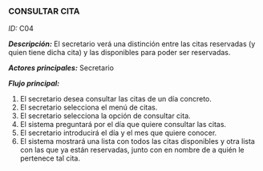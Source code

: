 ### **CONSULTAR CITA** 
*ID:* C04        

__*Descripción:*__ El secretario verá una distinción entre las citas reservadas (y quien tiene dicha cita) y las disponibles para poder ser reservadas.

__*Actores principales:*__ Secretario

__*Flujo principal:*__
1. El secretario desea consultar las citas de un día concreto.
2. El secretario selecciona el menú de citas.
3. El secretario selecciona la opción de consultar cita.
4. El sistema preguntará por el día que quiere consultar las citas.
5. El secretario introducirá el día y el mes que quiere conocer.
6. El sistema mostrará una lista con todos las citas disponibles y otra lista con las que ya están reservadas, junto con en nombre de a quién le pertenece tal cita.
